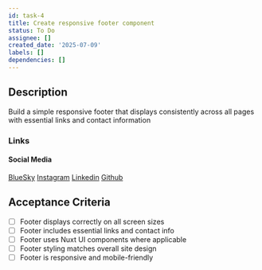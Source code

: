 ```yaml
---
id: task-4
title: Create responsive footer component
status: To Do
assignee: []
created_date: '2025-07-09'
labels: []
dependencies: []
---
```


## Description

Build a simple responsive footer that displays consistently across all pages with essential links and contact information

### Links

#### Social Media

[BlueSky](gwawr.bsky.social)
[Instagram](https://www.instagram.com/gwawr/)
[Linkedin](https://www.linkedin.com/in/gwawr/)
[Github](https://github.com/samcarrington)

## Acceptance Criteria

- [ ] Footer displays correctly on all screen sizes
- [ ] Footer includes essential links and contact info
- [ ] Footer uses Nuxt UI components where applicable
- [ ] Footer styling matches overall site design
- [ ] Footer is responsive and mobile-friendly
